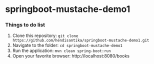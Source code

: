 # springboot-mustache-demo1

### Things to do list

1. Clone this repository: `git clone https://github.com/hendisantika/springboot-mustache-demo1.git`
2. Navigate to the folder: `cd springboot-mustache-demo1`
3. Run the application: `mvn clean spring-boot:run`
4. Open your favorite browser: http://localhost:8080/books
